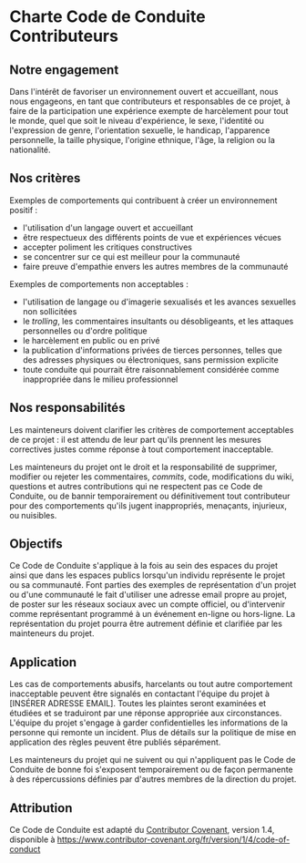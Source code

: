 # Charte Code de Conduite Contributeurs

## Notre engagement

Dans l'intérêt de favoriser un environnement ouvert et accueillant, nous nous
engageons, en tant que contributeurs et responsables de ce projet, à faire de la
participation une expérience exempte de harcèlement pour tout le monde, quel que
soit le niveau d'expérience, le sexe, l'identité ou l'expression de genre,
l'orientation sexuelle, le handicap, l'apparence personnelle, la taille
physique, l'origine ethnique, l'âge, la religion ou la nationalité.

## Nos critères

Exemples de comportements qui contribuent à créer un environnement positif :

* l'utilisation d'un langage ouvert et accueillant
* être respectueux des différents points de vue et expériences vécues
* accepter poliment les critiques constructives
* se concentrer sur ce qui est meilleur pour la communauté
* faire preuve d'empathie envers les autres membres de la communauté

Exemples de comportements non acceptables :

* l'utilisation de langage ou d'imagerie sexualisés et les avances sexuelles non
  sollicitées
* le _trolling_, les commentaires insultants ou désobligeants, et les attaques
  personnelles ou d'ordre politique
* le harcèlement en public ou en privé
* la publication d'informations privées de tierces personnes, telles que des
  adresses physiques ou électroniques, sans permission explicite
* toute conduite qui pourrait être raisonnablement considérée comme inappropriée
  dans le milieu professionnel

## Nos responsabilités

Les mainteneurs doivent clarifier les critères de comportement acceptables de ce
projet : il est attendu de leur part qu'ils prennent les mesures correctives
justes comme réponse à tout comportement inacceptable.

Les mainteneurs du projet ont le droit et la responsabilité de supprimer,
modifier ou rejeter les commentaires, _commits_, code, modifications du wiki,
questions et autres contributions qui ne respectent pas ce Code de Conduite, ou
de bannir temporairement ou définitivement tout contributeur pour des
comportements qu'ils jugent inappropriés, menaçants, injurieux, ou nuisibles.

## Objectifs

Ce Code de Conduite s'applique à la fois au sein des espaces du projet ainsi que
dans les espaces publics lorsqu'un individu représente le projet ou sa
communauté. Font parties des exemples de représentation d'un projet ou d'une
communauté le fait d'utiliser une adresse email propre au projet, de poster sur
les réseaux sociaux avec un compte officiel, ou d'intervenir comme représentant
programmé à un événement en-ligne ou hors-ligne. La représentation du projet
pourra être autrement définie et clarifiée par les mainteneurs du projet.

## Application

Les cas de comportements abusifs, harcelants ou tout autre comportement
inacceptable peuvent être signalés en contactant l'équipe du projet à
[INSÉRER ADRESSE EMAIL]. Toutes les plaintes seront examinées et étudiées et se
traduiront par une réponse appropriée aux circonstances. L'équipe du projet
s'engage à garder confidentielles les informations de la personne qui remonte un
incident. Plus de détails sur la politique de mise en application des règles
peuvent être publiés séparément.

Les mainteneurs du projet qui ne suivent ou qui n'appliquent pas le Code de
Conduite de bonne foi s'exposent temporairement ou de façon permanente à des
répercussions définies par d'autres membres de la direction du projet.

## Attribution

Ce Code de Conduite est adapté du
[Contributor Covenant](https://www.contributor-covenant.org), version 1.4,
disponible à
<https://www.contributor-covenant.org/fr/version/1/4/code-of-conduct>

